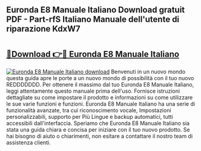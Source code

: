 ## Euronda E8 Manuale Italiano Download gratuit PDF - Part-rfS Italiano Manuale dell'utente di riparazione KdxW7

# <h2><a href="http://dfcb6vb.blite.top/?on=Euronda+E8+Manuale+Italiano">🔗Download 👉🔴 Euronda E8 Manuale Italiano</a></h2>

[![Euronda E8 Manuale Italiano download](https://i.imgur.com/lujVjoI.png)](http://dfcb6vb.blite.top/?on=Euronda+E8+Manuale+Italiano)
Benvenuti in un nuovo mondo questa guida apre le porte a un nuovo mondo di possibilità con il tuo nuovo REDDDDDDD. Per ottenere il massimo dal tuo Euronda E8 Manuale Italiano, leggi attentamente questo manuale prima dell'uso. Fornisce istruzioni dettagliate su come impostare il prodotto e informazioni su come utilizzare le sue varie funzioni e funzioni. Euronda E8 Manuale Italiano ha una serie di funzionalità avanzate, tra cui riconoscimento vocale, Impostazioni personalizzabili, supporto per Più Lingue e backup automatici, tutti accessibili dall'interfaccia. Speriamo che Euronda E8 Manuale Italiano sia stata una guida chiara e concisa per iniziare con il tuo nuovo prodotto. Se hai bisogno di aiuto o chiarimenti, non esitare a contattare il nostro team di assistenza clienti.
